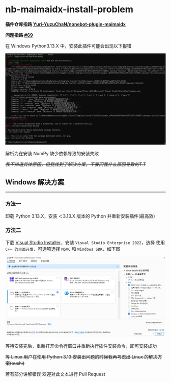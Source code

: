 # nb-maimaidx-install-problem
**插件仓库指路 [Yuri-YuzuChaN/nonebot-plugin-maimaidx](https://github.com/Yuri-YuzuChaN/nonebot-plugin-maimaidx)**

**问题指路 [#69](https://github.com/Yuri-YuzuChaN/nonebot-plugin-maimaidx/issues/69)**

在 Windows Python3.13.X 中，安装此插件可能会出现以下报错

<a><img src='https://raw.githubusercontent.com/LeiSureLyYrsc/nb-maimaidx-install-problem/master/NumPy-Install-Field.png'></a>

解析为在安装 NumPy 缺少依赖导致的安装失败

~~*我不知道具体原因，但我找到了解决方案，不要问我什么原因导致的T.T*~~

## Windows 解决方案

---

### 方法一

卸载 Python 3.13.X，安装 ＜3.13.X 版本的 Python 并重新安装插件(最高效)

### 方法二

下载 [Visual Studio Installer](https://visualstudio.microsoft.com/zh-hans/)，安装 `Visual Studio Enterprise 2022`，选择 使用 `C++ 的桌面开发`，可选项选择 `MSVC` 和 `Windows SDK`，如下图



<a><img src='https://raw.githubusercontent.com/LeiSureLyYrsc/nb-maimaidx-install-problem/master/Visual-Studio-Install.png'></a>

等待安装完后，重新打开命令行窗口并重新执行插件安装命令，即可安装成功



~~等 Linux 用户在使用 Python 3.13 安装出问题的时候我再考虑出 Linux 的解决方案(bushi)~~



若有部分讲解错误 欢迎对此文本进行 Pull Request
